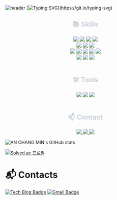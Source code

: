 ![header](https://capsule-render.vercel.app/api?type=venom&color=gradient&height=300&section=header&text=ChangMin%20Github&fontSize=90)
[![Typing SVG](https://readme-typing-svg.demolab.com?font=Dongle&weight=700&size=60&duration=2000&pause=500&color=4CCAF7D2&center=true&vCenter=true&multiline=true&width=1000&height=200&lines=ONE+STEP+A+DAY!;%EC%95%88%EB%85%95%ED%95%98%EC%84%B8%EC%9A%94.+%EC%8B%A0%EC%9E%85+%EB%B0%B1%EC%97%94%EB%93%9C+%EA%B0%9C%EB%B0%9C%EC%9E%90+%EC%95%88%EC%B0%BD%EB%AF%BC%EC%9E%85%EB%8B%88%EB%8B%A4.)](https://git.io/typing-svg)

<div align= "center">
    <h2 style="color: #c9d1d9;"> 📚 Skills </h2>
    <div style="margin: 0 auto; text-align: center;" align= "center"> 
      <img src="https://img.shields.io/badge/Java-007396?style=for-the-badge&logo=Java&logoColor=white">
      <img src="https://img.shields.io/badge/Spring Boot-6DB33F?style=for-the-badge&logo=Spring&logoColor=white">
      <img src="https://img.shields.io/badge/MySQL-4479A1?style=for-the-badge&logo=MySQL&logoColor=white">
      <img src="https://img.shields.io/badge/Github-181717?style=for-the-badge&logo=Github&logoColor=white">
      <br/>
      <img src="https://img.shields.io/badge/Python-3776AB?style=for-the-badge&logo=Python&logoColor=white">
      <img src="https://img.shields.io/badge/MongoDB-47A248?style=for-the-badge&logo=MongoDB&logoColor=white">
      <img src="https://img.shields.io/badge/React-61DAFB?style=for-the-badge&logo=React&logoColor=white">
      <br/>
      <img src="https://img.shields.io/badge/HTML5-E34F26?style=for-the-badge&logo=HTML5&logoColor=white">
      <img src="https://img.shields.io/badge/CSS3-1572B6?style=for-the-badge&logo=CSS3&logoColor=white">
      <img src="https://img.shields.io/badge/Javascript-F7DF1E?style=for-the-badge&logo=Javascript&logoColor=white">
      <img src="https://img.shields.io/badge/Bootstrap-7952B3?style=for-the-badge&logo=Bootstrap&logoColor=white">
      <img src="https://img.shields.io/badge/Tailwind CSS-06B6D4?style=for-the-badge&logo=TailwindCSS&logoColor=white">
      <br/>
      <img src="https://img.shields.io/badge/Amazon AWS-232F3E?style=for-the-badge&logo=AmazonAWS&logoColor=white">
      <img src="https://img.shields.io/badge/Amazon S3-569A31?style=for-the-badge&logo=AmazonS3&logoColor=white">
      <img src="https://img.shields.io/badge/Docker-2496ED?style=for-the-badge&logo=Docker&logoColor=white">
    </div>
</div>
<br/>
<div align= "center">
    <h2 style="color: #c9d1d9;"> 🛠 Tools </h2>
    <div align= "center"> 
        <img src="https://img.shields.io/badge/intellij%20idea-%23000000.svg?&style=for-the-badge&logo=intellij%20idea&logoColor=white" />
        <img src="https://img.shields.io/badge/discord-%237289DA.svg?&style=for-the-badge&logo=discord&logoColor=white" />
        <img src="https://img.shields.io/badge/notion-%23000000.svg?&style=for-the-badge&logo=notion&logoColor=white" />
    </div> 
</div>
<br/>
<div align= "center">
    <h2 style="color: #c9d1d9;"> 📫 Contact </h2>
    <div align= "center"> 
        <a href=https://blogan99.tistory.com> <img src="https://img.shields.io/badge/Tistory-000000?style=for-the-badge&logo=Tistory&logoColor=white&link=https://blogan99.tistory.com"> </a>
        <a href=mailto:chm20060@gmail.com> <img src="https://img.shields.io/badge/Gmail-EA4335?style=for-the-badge&logo=Gmail&logoColor=white&link=mailto:chm20060@gmail.com"> </a>
        <a href=mailto:chm2006@naver.com> <img src="https://img.shields.io/badge/Naver-03C75A?style=for-the-badge&logo=Naver&logoColor=white&link=mailto:chm2006@naver.com"> </a>
    </div> 
</div>
    
    

![AN CHANG MIN's GitHub stats](https://github-readme-stats.vercel.app/api?username=Engineering-Student-An&show_icons=true&theme=tokyonight)


[![Solved.ac 프로필](http://mazassumnida.wtf/api/v2/generate_badge?boj=chm2006)](https://solved.ac/chm2006)


# :mailbox_with_mail: Contacts
[![Tech Blog Badge](http://img.shields.io/badge/-Tech%20blog-black?style=flat-square&logo=github&link=https://blogan99.tistory.com/)](https://blogan99.tistory.com/)
[![Gmail Badge](https://img.shields.io/badge/Gmail-d14836?style=flat-square&logo=Gmail&logoColor=white&link=mailto:chm20060@gmail.com)](mailto:chm20060@gmail.com)

